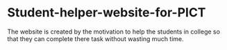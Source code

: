 # Student-helper-website-for-PICT
The website is created by the motivation to help the students in college so that they can complete there task without wasting much time.
